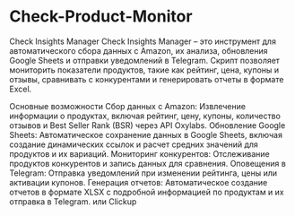 # Check-Product-Monitor

Check Insights Manager
Check Insights Manager – это инструмент для автоматического сбора данных с Amazon, их анализа, обновления Google Sheets и отправки уведомлений в Telegram. Скрипт позволяет мониторить показатели продуктов, такие как рейтинг, цена, купоны и отзывы, сравнивать с конкурентами и генерировать отчеты в формате Excel.

Основные возможности
Сбор данных с Amazon: Извлечение информации о продуктах, включая рейтинг, цену, купоны, количество отзывов и Best Seller Rank (BSR) через API Oxylabs.
Обновление Google Sheets: Автоматическое сохранение данных в Google Sheets, включая создание динамических ссылок и расчет средних значений для продуктов и их вариаций.
Мониторинг конкурентов: Отслеживание продуктов конкурентов и запись данных для сравнения.
Оповещения в Telegram: Отправка уведомлений при изменении рейтинга, цены или активации купонов.
Генерация отчетов: Автоматическое создание отчетов в формате XLSX с подробной информацией по продуктам и их отправка в Telegram. или Сlickup
